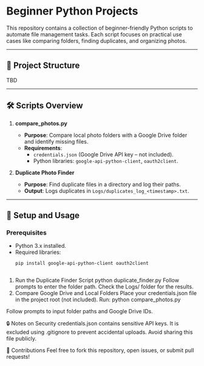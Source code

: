 # Beginner Python Projects

This repository contains a collection of beginner-friendly Python scripts to automate file management tasks. Each script focuses on practical use cases like comparing folders, finding duplicates, and organizing photos.

---

## 📂 Project Structure

TBD


---

## 🛠️ Scripts Overview

1. **compare_photos.py**
   - **Purpose**: Compare local photo folders with a Google Drive folder and identify missing files.
   - **Requirements**:
      - `credentials.json` (Google Drive API key – not included).
      - Python libraries: `google-api-python-client`, `oauth2client`.

2. **Duplicate Photo Finder**
   - **Purpose**: Find duplicate files in a directory and log their paths.
   - **Output**: Logs duplicates in `Logs/duplicates_log_<timestamp>.txt`.

---

## 🚀 Setup and Usage

### **Prerequisites**
- Python 3.x installed.
- Required libraries:
   ```bash
   pip install google-api-python-client oauth2client


   
1. Run the Duplicate Finder Script
python duplicate_finder.py
Follow prompts to enter the folder path.
Check the Logs/ folder for the results.
2. Compare Google Drive and Local Folders
Place your credentials.json file in the project root (not included).
Run:
python compare_photos.py


Follow prompts to input folder paths and Google Drive IDs.


🔒 Notes on Security
credentials.json contains sensitive API keys. It is excluded using .gitignore to prevent accidental uploads.
Avoid sharing this file publicly.


🤝 Contributions
Feel free to fork this repository, open issues, or submit pull requests!

